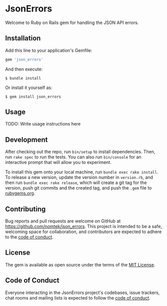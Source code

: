 # JsonErrors

Welcome to Ruby on Rails gem for handling the JSON API errors.

## Installation

Add this line to your application's Gemfile:

```ruby
gem 'json_errors'
```

And then execute:

    $ bundle install

Or install it yourself as:

    $ gem install json_errors

## Usage

TODO: Write usage instructions here

## Development

After checking out the repo, run `bin/setup` to install dependencies. Then, run `rake spec` to run the tests. You can also run `bin/console` for an interactive prompt that will allow you to experiment.

To install this gem onto your local machine, run `bundle exec rake install`. To release a new version, update the version number in `version.rb`, and then run `bundle exec rake release`, which will create a git tag for the version, push git commits and the created tag, and push the `.gem` file to [rubygems.org](https://rubygems.org).

## Contributing

Bug reports and pull requests are welcome on GitHub at https://github.com/nomtek/json_errors. This project is intended to be a safe, welcoming space for collaboration, and contributors are expected to adhere to the [code of conduct](https://github.com/nomtek/json_errors/blob/main/CODE_OF_CONDUCT.md).

## License

The gem is available as open source under the terms of the [MIT License](https://opensource.org/licenses/MIT).

## Code of Conduct

Everyone interacting in the JsonErrors project's codebases, issue trackers, chat rooms and mailing lists is expected to follow the [code of conduct](https://github.com/nomtek/json_errors/blob/main/CODE_OF_CONDUCT.md).

